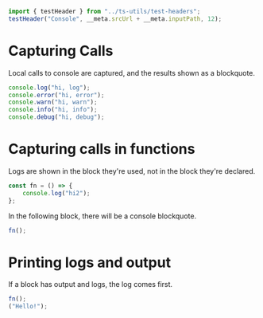 ```ts eval --out=md --hide
import { testHeader } from "../ts-utils/test-headers";
testHeader("Console", __meta.srcUrl + __meta.inputPath, 12);
```

# Capturing Calls

Local calls to console are captured, and the results shown as a blockquote.

```ts eval --out=hide
console.log("hi, log");
console.error("hi, error");
console.warn("hi, warn");
console.info("hi, info");
console.debug("hi, debug");
```

# Capturing calls in functions

Logs are shown in the block they're used, not in the block they're declared.

```ts eval --out=hide
const fn = () => {
    console.log("hi2");
};
```

In the following block, there will be a console blockquote.

```ts eval --out=hide
fn();
```

# Printing logs and output

If a block has output and logs, the log comes first.

```ts eval
fn();
("Hello!");
```
